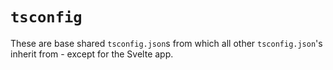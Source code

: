 # `tsconfig`

These are base shared `tsconfig.json`s from which all other `tsconfig.json`'s inherit from - except for the Svelte app.
